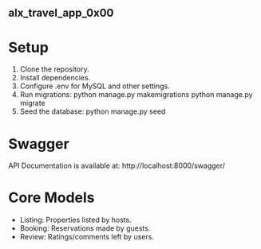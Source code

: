 ## alx_travel_app_0x00

# Setup

1. Clone the repository.
2. Install dependencies.
3. Configure .env for MySQL and other settings.
4. Run migrations: python manage.py makemigrations python manage.py migrate
5. Seed the database: python manage.py seed

# Swagger

API Documentation is available at: http://localhost:8000/swagger/

# Core Models

* Listing: Properties listed by hosts.
* Booking: Reservations made by guests.
* Review: Ratings/comments left by users.